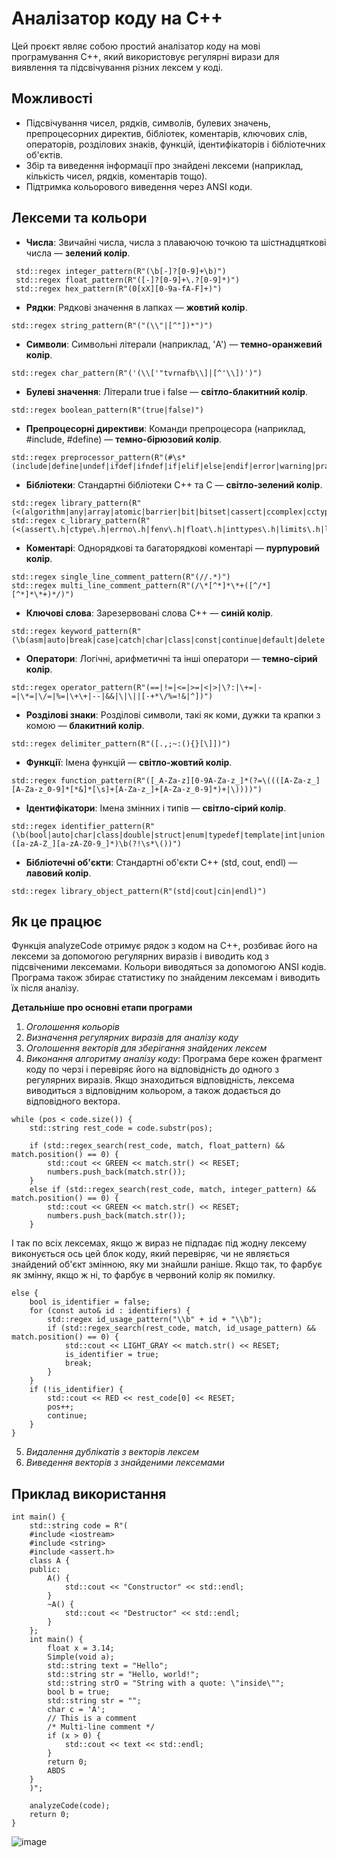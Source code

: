# Аналізатор коду на C++

Цей проєкт являє собою простий аналізатор коду на мові програмування C++, який використовує регулярні вирази для виявлення та підсвічування різних лексем у коді.

## Можливості
- Підсвічування чисел, рядків, символів, булевих значень, препроцесорних директив, бібліотек, коментарів, ключових слів, операторів, розділових знаків, функцій, ідентифікаторів і бібліотечних об'єктів.
- Збір та виведення інформації про знайдені лексеми (наприклад, кількість чисел, рядків, коментарів тощо).
- Підтримка кольорового виведення через ANSI коди.

## Лексеми та кольори
- **Числа**: Звичайні числа, числа з плаваючою точкою та шістнадцяткові числа — **зелений колір**.
```
 std::regex integer_pattern(R"(\b[-]?[0-9]+\b)")
 std::regex float_pattern(R"([-]?[0-9]+\.?[0-9]*)")
 std::regex hex_pattern(R"(0[xX][0-9a-fA-F]+)")
```
- **Рядки**: Рядкові значення в лапках — **жовтий колір**.
```
std::regex string_pattern(R"("(\\"|[^"])*")")
```
- **Символи**: Символьні літерали (наприклад, 'A') — **темно-оранжевий колір**.
```
std::regex char_pattern(R"('(\\['"tvrnafb\\]|[^'\\])')")
```
- **Булеві значення**: Літерали true і false — **світло-блакитний колір**.
```
std::regex boolean_pattern(R"(true|false)")
```
- **Препроцесорні директиви**: Команди препроцесора (наприклад, #include, #define) — **темно-бірюзовий колір**.
```
std::regex preprocessor_pattern(R"(#\s*(include|define|undef|ifdef|ifndef|if|elif|else|endif|error|warning|pragma))")
```
- **Бібліотеки**: Стандартні бібліотеки C++ та C — **світло-зелений колір**.
```
std::regex library_pattern(R"(<(algorithm|any|array|atomic|barrier|bit|bitset|cassert|ccomplex|cctype|cerrno|cfenv|cfloat|charconv|chrono|cinttypes|ciso646|climits|clocale|cmath|codecvt|compare|complex|concepts|condition_variable|coroutine|csetjmp|csignal|cstdarg|cstdbool|cstddef|cstdint|cstdio|cstdlib|cstring|ctgmath|ctime|cuchar|cwchar|cwctype|deque|exception|execution|filesystem|format|forward_list|fstream|functional|future|initializer_list|iomanip|ios|iosfwd|iostream|istream|iterator|latch|limits|list|locale|map|memory|memory_resource|mutex|new|numbers|numeric|optional|ostream|queue|random|ranges|ratio|regex|scoped_allocator|semaphore|set|shared_mutex|source_location|span|sstream|stack|stdexcept|stop_token|string|string_view|strstream|syncstream|system_error|thread|tuple|type_traits|typeindex|typeinfo|unordered_map|unordered_set|utility|valarray|variant|vector)>)")
std::regex c_library_pattern(R"(<(assert\.h|ctype\.h|errno\.h|fenv\.h|float\.h|inttypes\.h|limits\.h|locale\.h|math\.h|setjmp\.h|signal\.h|stdarg\.h|stddef\.h|stdint\.h|stdio\.h|stdlib\.h|string\.h|time\.h|uchar\.h|wchar\.h|wctype\.h|stdatomic\.h|complex\.h|tgmath\.h|iso646\.h|stdalign\.h|stdbool\.h)>)")
```
- **Коментарі**: Однорядкові та багаторядкові коментарі — **пурпуровий колір**.
```
std::regex single_line_comment_pattern(R"(//.*)")
std::regex multi_line_comment_pattern(R"(/\*[^*]*\*+([^/*][^*]*\*+)*/)")
```
- **Ключові слова**: Зарезервовані слова C++ — **синій колір**.
```
std::regex keyword_pattern(R"(\b(asm|auto|break|case|catch|char|class|const|continue|default|delete|do|double|else|enum|extern|float|for|friend|goto|if|inline|int|long|new|operator|private|protected|public|register|return|short|signed|sizeof|static|struct|switch|template|this|throw|try|typedef|union|unsigned|virtual|void|volatile|while|bool|string)\b)")
```
- **Оператори**: Логічні, арифметичні та інші оператори — **темно-сірий колір**.
```
std::regex operator_pattern(R"(==|!=|<=|>=|<|>|\?:|\+=|-=|\*=|\/=|%=|\+\+|--|&&|\|\||[-+*\/%=!&|^])")
```
- **Розділові знаки**: Розділові символи, такі як коми, дужки та крапки з комою — **блакитний колір**.
```
std::regex delimiter_pattern(R"([.,;~:(){}[\]])")
```
- **Функції**: Імена функцій — **світло-жовтий колір**.
```
std::regex function_pattern(R"([_A-Za-z][0-9A-Za-z_]*(?=\((([A-Za-z_][A-Za-z_0-9]*[*&]*[\s]+[A-Za-z_]+[A-Za-z_0-9]*)+|\))))")
```
- **Ідентифікатори**: Імена змінних і типів — **світло-сірий колір**.
```
std::regex identifier_pattern(R"(\b(bool|auto|char|class|double|struct|enum|typedef|template|int|union|wchar_t|long|unsigned|signed|void|string|float)\b\s+([a-zA-Z_][a-zA-Z0-9_]*)\b(?!\s*\())")
```
- **Бібліотечні об'єкти**: Стандартні об'єкти C++ (std, cout, endl) — **лавовий колір**.
```
std::regex library_object_pattern(R"(std|cout|cin|endl)")
```

## Як це працює

Функція analyzeCode отримує рядок з кодом на C++, розбиває його на лексеми за допомогою регулярних виразів і виводить код з підсвіченими лексемами. Кольори виводяться за допомогою ANSI кодів.
Програма також збирає статистику по знайденим лексемам і виводить їх після аналізу.

**Детальніше про основні етапи програми**
1. *Оголошення кольорів*
2. *Визначення регулярних виразів для аналізу коду*
3. *Оголошення векторів для зберігання знайдених лексем*
4. *Виконання алгоритму аналізу коду*: 
 Програма бере кожен фрагмент коду по черзі і перевіряє його на відповідність до одного з регулярних виразів. Якщо знаходиться відповідність, лексема виводиться з відповідним кольором, а також додається до відповідного вектора.
```
while (pos < code.size()) {
    std::string rest_code = code.substr(pos);

    if (std::regex_search(rest_code, match, float_pattern) && match.position() == 0) {
        std::cout << GREEN << match.str() << RESET;
        numbers.push_back(match.str());
    }
    else if (std::regex_search(rest_code, match, integer_pattern) && match.position() == 0) {
        std::cout << GREEN << match.str() << RESET;
        numbers.push_back(match.str());
    }
```
І так по всіх лексемах, якщо ж вираз не підпадає під жодну лексему виконується ось цей блок коду, який перевіряє, чи не являється знайдений об'єкт змінною, яку ми знайшли раніше. Якщо так, то фарбує як змінну, якщо ж ні, то фарбує в червоний колір як помилку.
```
else {
    bool is_identifier = false;
    for (const auto& id : identifiers) {
        std::regex id_usage_pattern("\\b" + id + "\\b");
        if (std::regex_search(rest_code, match, id_usage_pattern) && match.position() == 0) {
            std::cout << LIGHT_GRAY << match.str() << RESET;
            is_identifier = true;
            break;
        }
    }
    if (!is_identifier) {
        std::cout << RED << rest_code[0] << RESET;
        pos++;
        continue;
    }
}
```
5. *Видалення дублікатів з векторів лексем*
6. *Виведення векторів з знайденими лексемами*

## Приклад використання

```
int main() {
    std::string code = R"(
    #include <iostream>
    #include <string>
    #include <assert.h>
	class A {
	public:
		A() {
			std::cout << "Constructor" << std::endl;
		}
		~A() {
			std::cout << "Destructor" << std::endl;
		}
	};
    int main() {
        float x = 3.14;
        Simple(void a);
        std::string text = "Hello";
        std::string str = "Hello, world!";
        std::string strO = "String with a quote: \"inside\"";
        bool b = true;
        std::string str = "";
        char c = 'A';
        // This is a comment
        /* Multi-line comment */
        if (x > 0) {
            std::cout << text << std::endl;
        }
        return 0;
        ABDS
    }
    )";

    analyzeCode(code);
    return 0;
}
 ```

![image](https://github.com/user-attachments/assets/0ef21b6d-b2fd-4a50-b67c-7b563954daec)
